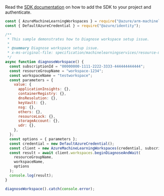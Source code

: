 Read the [SDK documentation](https://github.com/Azure/azure-sdk-for-js/blob/%40azure%2Farm-machinelearningservices_5.0.1/sdk/machinelearningservices/arm-machinelearningservices/README.md) on how to add the SDK to your project and authenticate.

```javascript
const { AzureMachineLearningWorkspaces } = require("@azure/arm-machinelearningservices");
const { DefaultAzureCredential } = require("@azure/identity");

/**
 * This sample demonstrates how to Diagnose workspace setup issue.
 *
 * @summary Diagnose workspace setup issue.
 * x-ms-original-file: specification/machinelearningservices/resource-manager/Microsoft.MachineLearningServices/stable/2021-07-01/examples/Workspace/diagnose.json
 */
async function diagnoseWorkspace() {
  const subscriptionId = "00000000-1111-2222-3333-444444444444";
  const resourceGroupName = "workspace-1234";
  const workspaceName = "testworkspace";
  const parameters = {
    value: {
      applicationInsights: {},
      containerRegistry: {},
      dnsResolution: {},
      keyVault: {},
      nsg: {},
      others: {},
      resourceLock: {},
      storageAccount: {},
      udr: {},
    },
  };
  const options = { parameters };
  const credential = new DefaultAzureCredential();
  const client = new AzureMachineLearningWorkspaces(credential, subscriptionId);
  const result = await client.workspaces.beginDiagnoseAndWait(
    resourceGroupName,
    workspaceName,
    options
  );
  console.log(result);
}

diagnoseWorkspace().catch(console.error);
```
